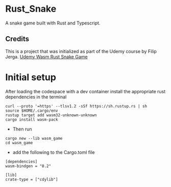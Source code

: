 # Rust_Snake

A snake game built with Rust and Typescript.

## Credits

This is a project that was initialized as part of the Udemy course by Filip Jerga.
[Udemy Wasm Rust Snake Game](https://www.udemy.com/course/rust-webassembly-with-js-ts-the-practical-guide)

# Initial setup

After loading the codespace with a dev container install the appropriate rust dependencies in the terminal

```
curl --proto '=https' --tlsv1.2 -sSf https://sh.rustup.rs | sh
source $HOME/.cargo/env
rustup target add wasm32-unknown-unknown
cargo install wasm-pack
```

- Then run

```
cargo new --lib wasm_game
cd wasm_game
```

- add the following to the Cargo.toml file

```
[dependencies]
wasm-bindgen = "0.2"

[lib]
crate-type = ["cdylib"]
```
